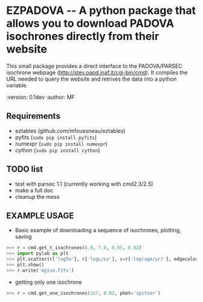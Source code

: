 EZPADOVA -- A python package that allows you to download PADOVA isochrones directly from their website
======================================================================================================


This small package provides a direct interface to the PADOVA/PARSEC isochrone webpage (http://stev.oapd.inaf.it/cgi-bin/cmd).
It compiles the URL needed to query the website and retrives the data into a python variable.

:version: 0.1dev
:author: MF

Requirements
-------------
* eztables (github.com/mfouesneau/eztables)
* pyfits (`sudo pip install pyfits`)
* numexpr (`sudo pip install numexpr`)
* cython (`sudo pip install cython`)


TODO list
--------
* test with parsec 1.1 (currently working with cmd2.3/2.5)
* make a full doc
* cleanup the mess


EXAMPLE USAGE
-------------

* Basic example of downloading a sequence of isochrones, plotting, saving
```python 
>>> r = cmd.get_t_isochrones(6.0, 7.0, 0.05, 0.02)
>>> import pylab as plt
>>> plt.scatter(r['logTe'], r['logL/Lo'], c=r['log(age/yr)'], edgecolor='None')
>>> plt.show()
>>> r.write('myiso.fits')
```

* getting only one isochrone
```python 
>>> r = cmd.get_one_isochrones(1e7, 0.02, phot='spitzer')
```

